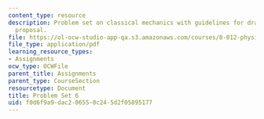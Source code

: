 ```yaml
---
content_type: resource
description: Problem set on classical mechanics with guidelines for drafting a project
  proposal.
file: https://ol-ocw-studio-app-qa.s3.amazonaws.com/courses/8-012-physics-i-classical-mechanics-fall-2008/f0d6f9a9dac206550c245d2f05895177_ps6.pdf
file_type: application/pdf
learning_resource_types:
- Assignments
ocw_type: OCWFile
parent_title: Assignments
parent_type: CourseSection
resourcetype: Document
title: Problem Set 6
uid: f0d6f9a9-dac2-0655-0c24-5d2f05895177
---
```

